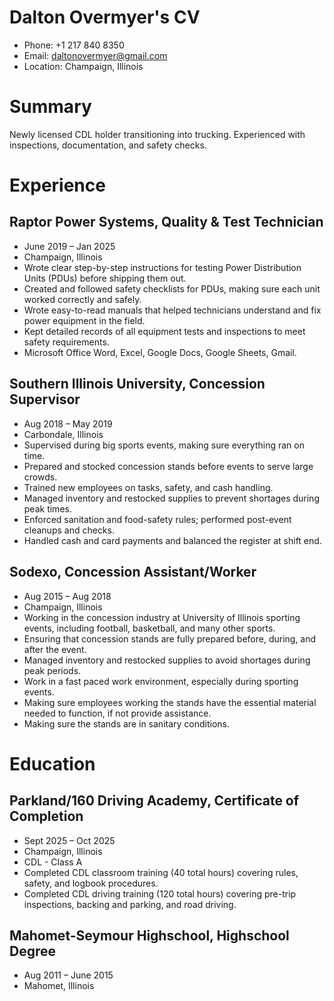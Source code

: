 # Dalton Overmyer's CV

- Phone: +1 217 840 8350
- Email: [daltonovermyer@gmail.com](mailto:daltonovermyer@gmail.com)
- Location: Champaign, Illinois


# Summary

Newly licensed CDL holder transitioning into trucking. Experienced with inspections, documentation, and safety checks.

# Experience

## Raptor Power Systems, Quality & Test Technician

- June 2019 – Jan 2025
- Champaign, Illinois
- Wrote clear step-by-step instructions for testing Power Distribution Units (PDUs) before shipping them out.
- Created and followed safety checklists for PDUs, making sure each unit worked correctly and safely.
- Wrote easy-to-read manuals that helped technicians understand and fix power equipment in the field.
- Kept detailed records of all equipment tests and inspections to meet safety requirements.
- Microsoft Office Word, Excel, Google Docs, Google Sheets, Gmail.

## Southern Illinois University, Concession Supervisor

- Aug 2018 – May 2019
- Carbondale, Illinois
- Supervised during big sports events, making sure everything ran on time.
- Prepared and stocked concession stands before events to serve large crowds.
- Trained new employees on tasks, safety, and cash handling.
- Managed inventory and restocked supplies to prevent shortages during peak times.
- Enforced sanitation and food-safety rules; performed post-event cleanups and checks.
- Handled cash and card payments and balanced the register at shift end.

## Sodexo, Concession Assistant/Worker

- Aug 2015 – Aug 2018
- Champaign, Illinois
- Working in the concession industry at University of Illinois sporting events, including football, basketball, and many other sports.
- Ensuring that concession stands are fully prepared before, during, and after the event.
- Managed inventory and restocked supplies to avoid shortages during peak periods.
- Work in a fast paced work environment, especially during sporting events.
- Making sure employees working the stands have the essential material needed to function, if not provide assistance.
- Making sure the stands are in sanitary conditions.

# Education

## Parkland/160 Driving Academy, Certificate of Completion

- Sept 2025 – Oct 2025
- Champaign, Illinois
- CDL - Class A
- Completed CDL classroom training (40 total hours) covering rules, safety, and logbook procedures.
- Completed CDL driving training (120 total hours) covering pre-trip inspections, backing and parking, and road driving.

## Mahomet-Seymour Highschool, Highschool Degree

- Aug 2011 – June 2015
- Mahomet, Illinois

